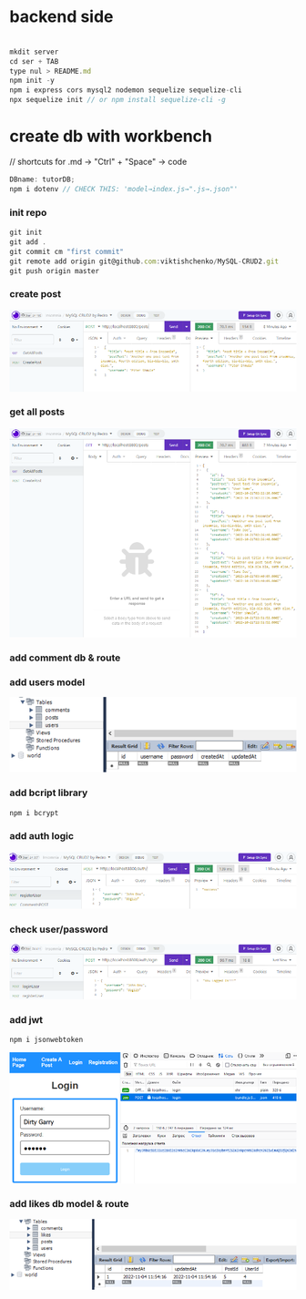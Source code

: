 # backend side

```javascript

mkdit server
cd ser + TAB
type nul > README.md
npm init -y
npm i express cors mysql2 nodemon sequelize sequelize-cli
npx sequelize init // or npm install sequelize-cli -g

```

# create db with workbench

// shortcuts for .md → "Ctrl" + "Space" → code

```javascript
DBname: tutorDB;
npm i dotenv // CHECK THIS: 'model→index.js→".js→.json"'
```

### init repo

```javascript
git init
git add .
git commit cm "first commit"
git remote add origin git@github.com:viktishchenko/MySQL-CRUD2.git
git push origin master

```

### create post

![create-post](readmeAssets/CreatePosts-postMethod.png)

### get all posts

![get all posts](readmeAssets/getAllPost-getMethod.png)

### add comment db & route

### add users model

![user model](readmeAssets/users-model.png)

### add bcript library

```javascript
npm i bcrypt
```

### add auth logic

![auth logic](readmeAssets/auth-logic.png)

### check user/password

![check user or password](readmeAssets/check-password.png)

### add jwt

```javascript
npm i jsonwebtoken
```

![add jwt](readmeAssets/add-jwt.png)

### add likes db model & route

![likes route & model](readmeAssets/likes-model-and-route.png)
